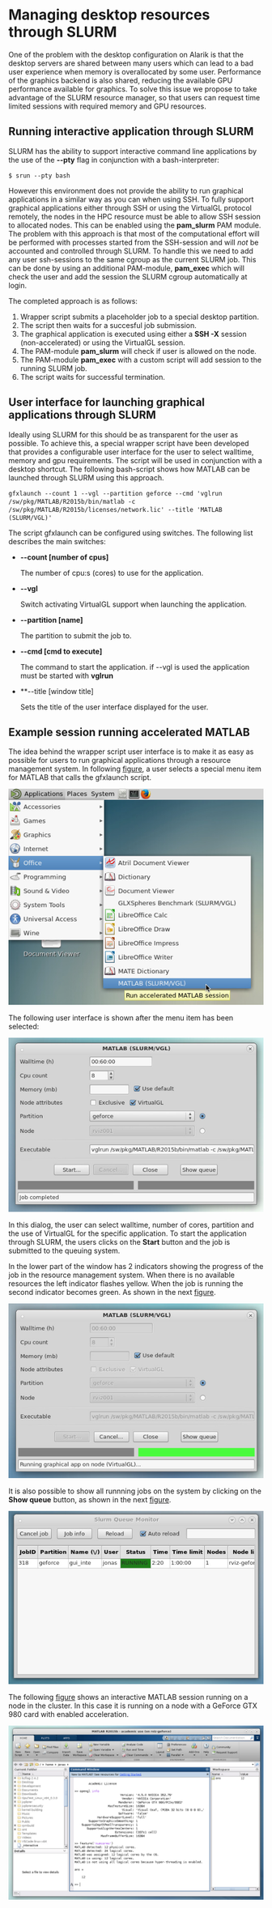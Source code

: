 # Managing desktop resources through SLURM

One of the problem with the desktop configuration on Alarik is that the desktop servers are shared between many users which can lead to a bad user experience when memory is overallocated by some user. Performance of the graphics backend is also shared, reducing the available GPU performance available for graphics. To solve this issue we propose to take advantage of the SLURM resource manager, so that users can request time limited sessions with required memory and GPU resources. 

## Running interactive application through SLURM

SLURM has the ability to support interactive command line applications by the use of the **--pty** flag in conjunction with a bash-interpreter:
   
    $ srun --pty bash 

However this environment does not provide the ability to run graphical applications in a similar way as you can when using SSH. To fully support graphical applications either through SSH or using the VirtualGL protocol remotely, the nodes in the HPC resource must be able to allow SSH session to allocated nodes. This can be enabled using the **pam_slurm** PAM module. The problem with this approach is that most of the computational effort will be performed with processes started from the SSH-session and will _not_ be accounted and controlled through SLURM. To handle this we need to add any user ssh-sessions to the same cgroup as the current SLURM job. This can be done by using an additional PAM-module, **pam_exec** which will check the user and add the session the SLURM cgroup automatically at login.

The completed approach is as follows:

 1. Wrapper script submits a placeholder job to a special desktop partition.
 1. The script then waits for a succesful job submission.
 1. The graphical application is executed using either a **SSH -X** session (non-accelerated) or using the VirtualGL session.
 1. The PAM-module **pam_slurm** will check if user is allowed on the node.
 1. The PAM-module **pam_exec** with a custom script will add session to the running SLURM job.
 1. The script waits for successful termination.

## User interface for launching graphical applications through SLURM 

Ideally using SLURM for this should be as transparent for the user as possible. To achieve this, a special wrapper script have been developed that provides a configurable user interface for the user to select walltime, memory and gpu requirements. The script will be used in conjunction with a desktop shortcut. The following bash-script shows how MATLAB can be launched through SLURM using this approach.

    gfxlaunch --count 1 --vgl --partition geforce --cmd 'vglrun /sw/pkg/MATLAB/R2015b/bin/matlab -c /sw/pkg/MATLAB/R2015b/licenses/network.lic' --title 'MATLAB (SLURM/VGL)'
    
The script gfxlaunch can be configured using switches. The following list describes the main switches:

 * **--count [number of cpus]**
 
   The number of cpu:s (cores) to use for the application.
   
 * **--vgl** 
 
   Switch activating VirtualGL support when launching the application.
   
 * **--partition [name]**
 
   The partition to submit the job to.
   
 * **--cmd [cmd to execute]**
 
   The command to start the application. if --vgl is used the application must be started with **vglrun**
   
 * **--title [window title]
 
   Sets the title of the user interface displayed for the user.
   
## Example session running accelerated MATLAB

The idea behind the wrapper script user interface is to make it as easy as possible for users to run graphical applications through a resource management system. In following [figure](#menu-selection), a user selects a special menu item for MATLAB that calls the gfxlaunch script. 
   
![menu-selection](images/lhpcdt-ui-07.png)

The following user interface is shown after the menu item has been selected: 

![Session](images/lhpcdt-ui-01.png)

In this dialog, the user can select walltime, number of cores, partition and the use of VirtualGL for the specific application. To start the application through SLURM, the users clicks on the **Start** button and the job is submitted to the queuing system. 

In the lower part of the window has 2 indicators showing the progress of the job in the resource management system. When there is no available resources the left indicator flashes yellow. When the job is running the second indicator becomes green. As shown in the next [figure](#running-job).

![running-job](images/lhpcdt-ui-02.png)

It is also possible to show all runnning jobs on the system by clicking on the **Show queue** button, as shown in the next [figure](#queue-monitor).

![queue-monitor](images/lhpcdt-ui-04.png)

The following [figure](#running-matlab) shows an interactive MATLAB session running on a node in the cluster. In this case it is running on a node with a GeForce GTX 980 card with enabled acceleration.

![runnning-matlab](images/lhpcdt-ui-05.png)
